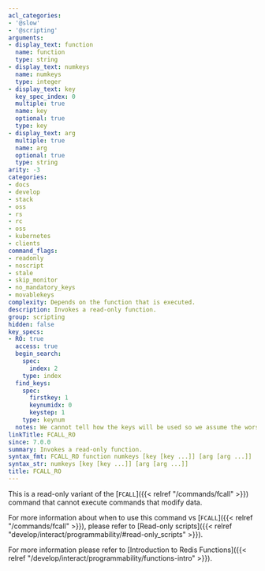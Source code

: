 ```yaml
---
acl_categories:
- '@slow'
- '@scripting'
arguments:
- display_text: function
  name: function
  type: string
- display_text: numkeys
  name: numkeys
  type: integer
- display_text: key
  key_spec_index: 0
  multiple: true
  name: key
  optional: true
  type: key
- display_text: arg
  multiple: true
  name: arg
  optional: true
  type: string
arity: -3
categories:
- docs
- develop
- stack
- oss
- rs
- rc
- oss
- kubernetes
- clients
command_flags:
- readonly
- noscript
- stale
- skip_monitor
- no_mandatory_keys
- movablekeys
complexity: Depends on the function that is executed.
description: Invokes a read-only function.
group: scripting
hidden: false
key_specs:
- RO: true
  access: true
  begin_search:
    spec:
      index: 2
    type: index
  find_keys:
    spec:
      firstkey: 1
      keynumidx: 0
      keystep: 1
    type: keynum
  notes: We cannot tell how the keys will be used so we assume the worst, RO and ACCESS
linkTitle: FCALL_RO
since: 7.0.0
summary: Invokes a read-only function.
syntax_fmt: FCALL_RO function numkeys [key [key ...]] [arg [arg ...]]
syntax_str: numkeys [key [key ...]] [arg [arg ...]]
title: FCALL_RO
---
```

This is a read-only variant of the [`FCALL`]({{< relref "/commands/fcall" >}}) command that cannot execute commands that modify data.

For more information about when to use this command vs [`FCALL`]({{< relref "/commands/fcall" >}}), please refer to [Read-only scripts]({{< relref "develop/interact/programmability/#read-only_scripts" >}}).

For more information please refer to [Introduction to Redis Functions]({{< relref "/develop/interact/programmability/functions-intro" >}}).
